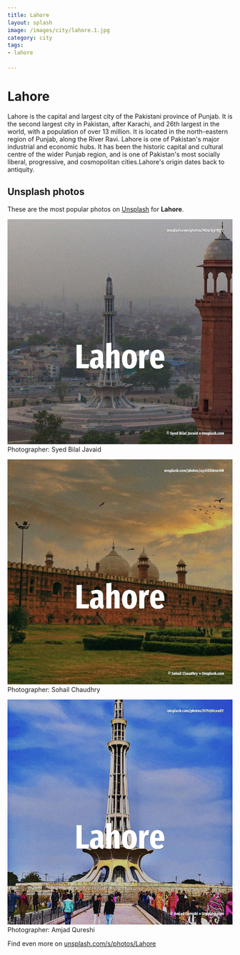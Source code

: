 ```yaml
---
title: Lahore
layout: splash
image: /images/city/lahore.1.jpg
category: city
tags:
- lahore

---
```

# Lahore

Lahore  is the capital and largest city of the Pakistani province of Punjab. It is the second largest city in Pakistan, after Karachi, and 26th largest in the world, with a  population of over 13 million. It is located in the north-eastern region of Punjab, along the River Ravi. Lahore is one of Pakistan's major industrial and economic hubs. It has been the historic capital and cultural centre of the wider Punjab region, and is one of  Pakistan's most socially liberal, progressive, and cosmopolitan cities.Lahore's origin dates back  to antiquity. 

 
## Unsplash photos
These are the most popular photos on [Unsplash](https://unsplash.com) for **Lahore**.
 
![Lahore](/images/city/lahore.1.jpg)
Photographer:  Syed Bilal Javaid
 
![Lahore](/images/city/lahore.2.jpg)
Photographer:  Sohail Chaudhry
 
![Lahore](/images/city/lahore.3.jpg)
Photographer:  Amjad Qureshi
 
Find even more on [unsplash.com/s/photos/Lahore](https://unsplash.com/s/photos/Lahore)
 
